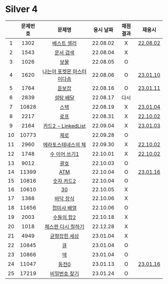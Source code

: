 # Silver 4

|     | 문제번호 |                  문제명                  | 응시 날짜 | 채점 결과 |            재응시             |
| :-: | :------: | :--------------------------------------: | :-------: | :-------: | :---------------------------: |
|  1  |   1302   |         [베스트 셀러](./1302.js)         | 22.08.02  |     X     |   [22.08.02](./1302_re.js)    |
|  2  |   1543   |          [문서 검색](./1543.js)          | 22.08.04  |     X     |
|  3  |   1026   |            [보물](./1026.js)             | 22.08.05  |     O     |
|  4  |   1620   | [나는야 포켓몬 마스터 이다솜](./1620.js) | 22.08.06  |     O     | [23.01.10](./replay/1620.js)  |
|  5  |   1764   |           [듣보잡](./1764.js)            | 22.08.16  |     O     | [23.01.11](./replay/1764.js)  |
|  6  |   2839   |          [설탕 배달](./2839.js)          | 22.08.17  |   다시    |
|  7  |  10828   |            [스택](./10828.js)            | 22.08.19  |     X     | [23.01.04](./replay/10828.js) |
|  8  |   2217   |            [로프](./2217.js)             | 22.08.31  |     X     |   [22.10.02](./2217_re.js)    |
|  9  |   2164   |     [카드2 - LinkedList](./2164.js)      | 22.09.04  |     X     | [23.01.03](./replay/2164.js)  |
| 10  |  10773   |            [제로](./10773.js)            | 22.09.28  |     O     |
| 11  |   2960   |     [에라토스테네스의 체](./2960.js)     | 22.09.30  |     X     |   [22.10.02](./2960_re.js)    |
| 12  |   1748   |        [수 이어 쓰기1](./1748.js)        | 22.10.01  |     X     |   [22.10.02](./1748_re.js)    |
| 13  |   9012   |            [괄호](./9012.js)             | 22.10.03  |     O     |
| 14  |  11399   |            [ATM](./11399.js)             | 22.10.04  |     O     | [23.01.16](./replay/11399.js) |
| 15  |  10816   |         [숫자 카드2](./10816.js)         | 22.10.04  |     O     |
| 16  |  10610   |             [30](./10610.js)             | 22.10.05  |     X     |
| 17  |   1388   |          [바닥 장식](./1388.js)          | 22.10.06  |     X     |
| 18  |  11656   |        [접미사 배열](./11656.js)         | 22.10.06  |     O     |
| 19  |   2003   |         [수들의 합2](./2003.js)          | 22.10.18  |     X     |
| 20  |   1018   |     [체스판 다시 칠하기](./1018.js)      | 22.12.28  |     X     |
| 21  |   4949   |        [균형잡힌 세상](./4949.js)        | 23.01.04  |     X     |
| 22  |  10845   |             [큐](./10845.js)             | 23.01.04  |     O     |
| 23  |  10866   |             [덱](./10866.js)             | 23.01.04  |     O     |
| 24  |  11047   |           [동전0](./11047.js)            | 23.01.13  |     O     | [23.01.16](./replay/11047.js) |
| 25  |  17219   |       [비밀번호 찾기](./17219.js)        | 23.01.24  |     O     |

